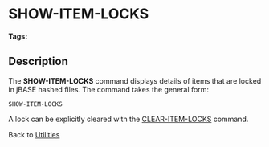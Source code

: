 # SHOW-ITEM-LOCKS

<PageHeader /> 

**Tags:**
<badge text='locking' vertical='middle' />

## Description

The **SHOW-ITEM-LOCKS** command displays details of items that are locked in jBASE hashed files. The command takes the general form:

```
SHOW-ITEM-LOCKS
```

A lock can be explicitly cleared with the [CLEAR-ITEM-LOCKS](./../clear-item-locks) command.

Back to [Utilities](./../utilities)

  
<PageFooter />
